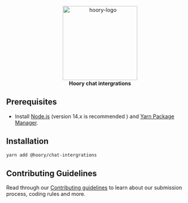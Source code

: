 <p align="center">
  <img src="https://avatars.githubusercontent.com/u/85837820?s=200&v=4?v=1615277229" alt="hoory-logo" width="200px" height="200px"/>
  <br>
  <b>Hoory chat intergrations</b>
  <br>
</p>

## Prerequisites

- Install [Node.js](https://nodejs.org/en/) (version 14.x is recommended ) and [Yarn Package Manager](https://yarnpkg.com/).


## Installation
```bash
yarn add @hoory/chat-intergrations
```


## Contributing Guidelines

Read through our [Contributing guidelines](https://github.com/orgs/hoory-com/teams/hoory-business/discussions/1) to learn about our submission process, coding rules and more.
